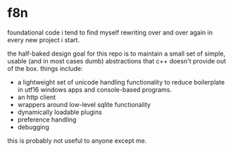 # f8n
foundational code i tend to find myself rewriting over and over again in every new project i start.

the half-baked design goal for this repo is to maintain a small set of simple, usable (and in most cases dumb) abstractions that c++ doesn't provide out of the box. things include:
  - a lightweight set of unicode handling functionality to reduce boilerplate in utf16 windows apps and console-based programs.
  - an http client
  - wrappers around low-level sqlite functionality
  - dynamically loadable plugins
  - preference handling
  - debugging

this is probably not useful to anyone except me.

